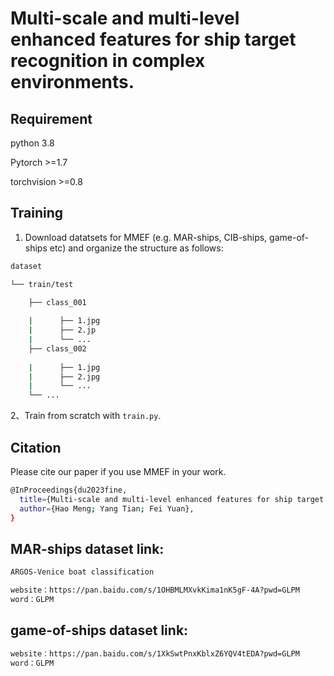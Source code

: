 # Multi-scale and multi-level enhanced features for ship target recognition in complex environments.


## Requirement
python 3.8

Pytorch >=1.7

torchvision >=0.8

## Training

1. Download datatsets for MMEF (e.g. MAR-ships, CIB-ships, game-of-ships etc) and organize the structure as follows:
```bash
dataset

└── train/test

    ├── class_001
    
    |      ├── 1.jpg    
    |      ├── 2.jp
    |      └── ...    
    ├── class_002
    
    |      ├── 1.jpg
    |      ├── 2.jpg
    |      └── ...
    └── ...
```
2、Train from scratch with `train.py`.
## Citation
Please cite our paper if you use MMEF in your work.
```bash
@InProceedings{du2023fine,
  title={Multi-scale and multi-level enhanced features for ship target recognition in complex environments},
  author={Hao Meng; Yang Tian; Fei Yuan},
}
```
## MAR-ships dataset link:
```bash
ARGOS-Venice boat classification

website：https://pan.baidu.com/s/1OHBMLMXvkKima1nK5gF-4A?pwd=GLPM 
word：GLPM 
```
## game-of-ships dataset link:
```bash
website：https://pan.baidu.com/s/1XkSwtPnxKblxZ6YQV4tEDA?pwd=GLPM 
word：GLPM 
```

